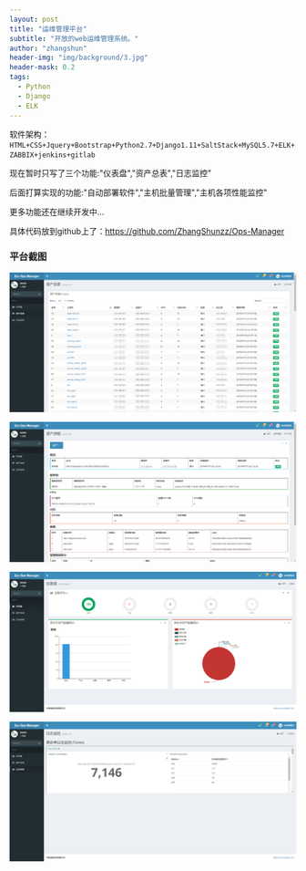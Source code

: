 ```yaml
---
layout: post
title: "运维管理平台"
subtitle: "开放的web运维管理系统。"
author: "zhangshun"
header-img: "img/background/3.jpg"
header-mask: 0.2
tags:
  - Python
  - Django
  - ELK
---
```



软件架构：`HTML+CSS+Jquery+Bootstrap+Python2.7+Django1.11+SaltStack+MySQL5.7+ELK+ZABBIX+jenkins+gitlab`

现在暂时只写了三个功能:"仪表盘","资产总表","日志监控"

后面打算实现的功能:"自动部署软件","主机批量管理","主机各项性能监控"

更多功能还在继续开发中…

具体代码放到github上了：https://github.com/ZhangShunzz/Ops-Manager

### 平台截图

![资产列表](/img/in-post/2019-07-31-运维管理平台/资产列表.png)

![资产详情](/img/in-post/2019-07-31-运维管理平台/资产详情.png)

![仪表盘](/img/in-post/2019-07-31-运维管理平台/仪表盘.png)

![日志监控](/img/in-post/2019-07-31-运维管理平台/日志监控.png)
